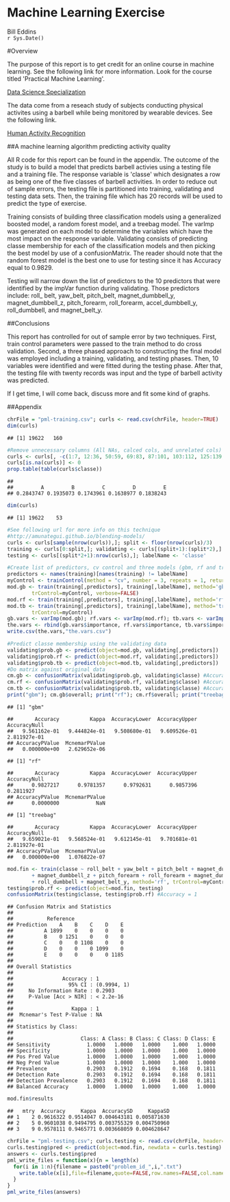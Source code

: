 # Machine Learning Exercise
Bill Eddins  
`r Sys.Date()`  

#Overview

The purpose of this report is to get credit for an online course in machine learning. See the following link for more information. Look for the course titled 'Practical Machine Learning'.

[Data Science Specialization](https://www.coursera.org/specialization/jhudatascience/1?utm_source=catalog)

The data come from a reseach study of subjects conducting physical activites using a barbell while being monitored by wearable devices. See the following link.  

[Human Activity Recognition](http://groupware.les.inf.puc-rio.br/har)


##A machine learning algorithm predicting activity quality

All R code for this report can be found in the appendix. The outcome of the study is to build a model that predicts barbell activies using a testing file and a training file. The response variable is 'classe' which designates a row as being one of the five classes of barbell activities. In order to reduce out of sample errors, the testing file is partitioned into training, validating and testing data sets. Then, the training file which has 20 records will be used to predict the type of exercise.  

Training consists of building three classification models using a generalized boosted model, a random forest model, and a treebag model. The varImp was generated on each model to determine the variables which have the most impact on the response variable. Validating consists of predicting classe membership for each of the classification models and then picking the best model by use of a confusionMatrix. The reader should note that the random forest model is the best one to use for testing since it has Accuracy equal to 0.9829.  

Testing will narrow down the list of predictors to the 10 predictors that were identified by the impVar function during validating. Those predictors include: roll_ belt, yaw_belt, pitch_belt, magnet_dumbbell_y, magnet_dumbbell_z, pitch_forearm, roll_forearm, accel_dumbbell_y, roll_dumbbell, and magnet_belt_y. 

##Conclusions

This report has controlled for out of sample error by two techniques. First, train control parameters were passed to the train method to do cross validation. Second, a three phased approach to constructing the final model was employed including a training, validating, and testing phases. Then, 10 variables were identified and were fitted during the testing phase. After that, the testing file with twenty records was input and the type of barbell activity was predicted.

If I get time, I will come back, discuss more and fit some kind of graphs. 

##Appendix  

```r
chrFile = "pml-training.csv"; curls <- read.csv(chrFile, header=TRUE)
dim(curls)
```

```
## [1] 19622   160
```

```r
#Remove unnecessary columns (All NAs, calced cols, and unrelated cols)
curls <- curls[, -c(1:7, 12:36, 50:59, 69:83, 87:101, 103:112, 125:139, 141:150)]
curls[is.na(curls)] <- 0
prop.table(table(curls$classe))
```

```
## 
##         A         B         C         D         E 
## 0.2843747 0.1935073 0.1743961 0.1638977 0.1838243
```

```r
dim(curls)
```

```
## [1] 19622    53
```

```r
#See following url for more info on this technique
#http://amunategui.github.io/blending-models/
curls <- curls[sample(nrow(curls)),]; split <- floor(nrow(curls)/3)
training <- curls[0:split,]; validating <- curls[(split+1):(split*2),]
testing <- curls[(split*2+1):nrow(curls),]; labelName <- 'classe'
```

```r
#Create list of predictors, cv control and three models (gbm, rf and treebag)
predictors <- names(training)[names(training) != labelName]
myControl <- trainControl(method = "cv", number = 3, repeats = 1, returnResamp = "none")
mod.gb <- train(training[,predictors], training[,labelName], method='gbm', 
        trControl=myControl, verbose=FALSE)
mod.rf <- train(training[,predictors], training[,labelName], method='rf', trControl=myControl)
mod.tb <- train(training[,predictors], training[,labelName], method='treebag',
        trControl=myControl)
gb.vars <- varImp(mod.gb); rf.vars <- varImp(mod.rf); tb.vars <- varImp(mod.tb)
the.vars <- rbind(gb.vars$importance, rf.vars$importance, tb.vars$importance)
write.csv(the.vars,"the.vars.csv")
```

```r
#Predict classe membership using the validating data
validating$prob.gb <- predict(object=mod.gb, validating[,predictors])
validating$prob.rf <- predict(object=mod.rf, validating[,predictors])
validating$prob.tb <- predict(object=mod.tb, validating[,predictors])
#Do matrix against original data
cm.gb <- confusionMatrix(validating$prob.gb, validating$classe) #Accuracy : 0.9561
cm.rf <- confusionMatrix(validating$prob.rf, validating$classe) #Accuracy : 0.9829 Winner
cm.tb <- confusionMatrix(validating$prob.tb, validating$classe) #Accuracy : 0.9657
print("gbm"); cm.gb$overall; print("rf"); cm.rf$overall; print("treebag"); cm.tb$overall
```

```
## [1] "gbm"
```

```
##       Accuracy          Kappa  AccuracyLower  AccuracyUpper   AccuracyNull 
##   9.561162e-01   9.444824e-01   9.508680e-01   9.609526e-01   2.811927e-01 
## AccuracyPValue  McnemarPValue 
##   0.000000e+00   2.629652e-06
```

```
## [1] "rf"
```

```
##       Accuracy          Kappa  AccuracyLower  AccuracyUpper   AccuracyNull 
##      0.9827217      0.9781357      0.9792631      0.9857396      0.2811927 
## AccuracyPValue  McnemarPValue 
##      0.0000000            NaN
```

```
## [1] "treebag"
```

```
##       Accuracy          Kappa  AccuracyLower  AccuracyUpper   AccuracyNull 
##   9.659021e-01   9.568524e-01   9.612145e-01   9.701681e-01   2.811927e-01 
## AccuracyPValue  McnemarPValue 
##   0.000000e+00   1.076822e-07
```

```r
mod.fin <- train(classe ~ roll_belt + yaw_belt + pitch_belt + magnet_dumbbell_y
        + magnet_dumbbell_z + pitch_forearm + roll_forearm + magnet_dumbbell_y 
        + roll_dumbbell + magnet_belt_y, method='rf', trControl=myControl, data = testing)
testing$prob.rf <- predict(object=mod.fin, testing)
confusionMatrix(testing$classe, testing$prob.rf) #Accuracy = 1
```

```
## Confusion Matrix and Statistics
## 
##           Reference
## Prediction    A    B    C    D    E
##          A 1899    0    0    0    0
##          B    0 1251    0    0    0
##          C    0    0 1108    0    0
##          D    0    0    0 1099    0
##          E    0    0    0    0 1185
## 
## Overall Statistics
##                                      
##                Accuracy : 1          
##                  95% CI : (0.9994, 1)
##     No Information Rate : 0.2903     
##     P-Value [Acc > NIR] : < 2.2e-16  
##                                      
##                   Kappa : 1          
##  Mcnemar's Test P-Value : NA         
## 
## Statistics by Class:
## 
##                      Class: A Class: B Class: C Class: D Class: E
## Sensitivity            1.0000   1.0000   1.0000    1.000   1.0000
## Specificity            1.0000   1.0000   1.0000    1.000   1.0000
## Pos Pred Value         1.0000   1.0000   1.0000    1.000   1.0000
## Neg Pred Value         1.0000   1.0000   1.0000    1.000   1.0000
## Prevalence             0.2903   0.1912   0.1694    0.168   0.1811
## Detection Rate         0.2903   0.1912   0.1694    0.168   0.1811
## Detection Prevalence   0.2903   0.1912   0.1694    0.168   0.1811
## Balanced Accuracy      1.0000   1.0000   1.0000    1.000   1.0000
```

```r
mod.fin$results
```

```
##   mtry  Accuracy     Kappa  AccuracySD     KappaSD
## 1    2 0.9616322 0.9514047 0.004643181 0.005871630
## 2    5 0.9601038 0.9494795 0.003755329 0.004750960
## 3    9 0.9578111 0.9465771 0.003668059 0.004628647
```

```r
chrFile = "pml-testing.csv"; curls.testing <- read.csv(chrFile, header=TRUE)
curls.testing$pred <- predict(object=mod.fin, newdata = curls.testing)
answers <- curls.testing$pred
pml_write_files = function(x){n = length(x)
  for(i in 1:n){filename = paste0("problem_id_",i,".txt")
    write.table(x[i],file=filename,quote=FALSE,row.names=FALSE,col.names=FALSE)
  }
}
pml_write_files(answers)
```





